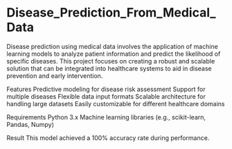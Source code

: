 # Disease_Prediction_From_Medical_Data

Disease prediction using medical data involves the application of machine learning models to analyze patient information and predict the likelihood of specific diseases. This project focuses on creating a robust and scalable solution that can be integrated into healthcare systems to aid in disease prevention and early intervention.

Features
Predictive modeling for disease risk assessment
Support for multiple diseases
Flexible data input formats
Scalable architecture for handling large datasets
Easily customizable for different healthcare domains

Requirements
Python 3.x
Machine learning libraries (e.g., scikit-learn, Pandas, Numpy)

Result
This model achieved a 100% accuracy rate during performance.
